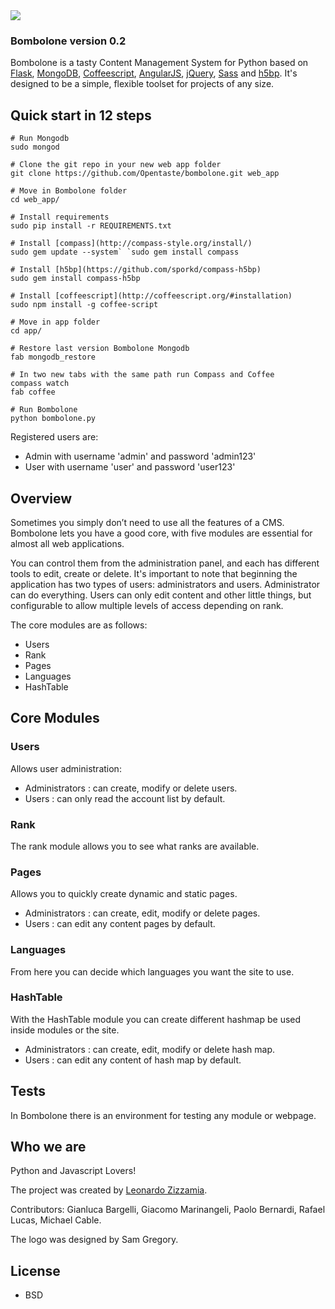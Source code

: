 <img src="http://zizzamia.com/img/bombolone_logo.png"/>

### Bombolone version 0.2 ###

Bombolone is a tasty Content Management System for Python based on [Flask](http://flask.pocoo.org/), [MongoDB](http://www.mongodb.org/), [Coffeescript](http://coffeescript.org/), [AngularJS](http://angularjs.org), [jQuery](http://jquery.com), [Sass](http://sass-lang.com) and [h5bp](http://html5boilerplate.com/). 
It's designed to be a simple, flexible toolset for projects of any size.



## Quick start in 12 steps

```shell
# Run Mongodb 
sudo mongod

# Clone the git repo in your new web app folder
git clone https://github.com/Opentaste/bombolone.git web_app

# Move in Bombolone folder 
cd web_app/

# Install requirements 
sudo pip install -r REQUIREMENTS.txt

# Install [compass](http://compass-style.org/install/)
sudo gem update --system` `sudo gem install compass

# Install [h5bp](https://github.com/sporkd/compass-h5bp)
sudo gem install compass-h5bp

# Install [coffeescript](http://coffeescript.org/#installation)
sudo npm install -g coffee-script

# Move in app folder
cd app/

# Restore last version Bombolone Mongodb
fab mongodb_restore

# In two new tabs with the same path run Compass and Coffee
compass watch
fab coffee

# Run Bombolone 
python bombolone.py
```

Registered users are:
* Admin with username 'admin' and password 'admin123'
* User with username 'user' and password 'user123'


## Overview

Sometimes you simply don’t need to use all the features of a CMS. 
Bombolone lets you have a good core, with five modules are essential 
for almost all web applications.

You can control them from the administration panel, and each has 
different tools to edit, create or delete.
It's important to note that beginning the application has two types 
of users: administrators and users. Administrator can do everything. 
Users can only edit content and other little things,
but configurable to allow multiple levels of access depending on rank.

The core modules are as follows:
* Users
* Rank
* Pages
* Languages
* HashTable


## Core Modules

### Users ###
Allows user administration: 
* Administrators : can create, modify or delete users.
* Users : can only read the account list by default.

### Rank ###
The rank module allows you to see what ranks are available.

### Pages ###
Allows you to quickly create dynamic and static pages.
* Administrators : can create, edit, modify or delete pages.
* Users : can edit any content pages by default.

### Languages ###
From here you can decide which languages you want the site to use.

### HashTable ###
With the HashTable module you can create different hashmap be used inside modules or the site.
* Administrators : can create, edit, modify or delete hash map.
* Users : can edit any content of hash map by default.


## Tests
In Bombolone there is an environment for testing any module or webpage.


## Who we are

Python and Javascript Lovers!

The project was created by [Leonardo Zizzamia](http://zizzamia.com/). 

Contributors: Gianluca Bargelli, Giacomo Marinangeli, Paolo Bernardi, Rafael Lucas, Michael Cable.

The logo was designed by Sam Gregory.


## License

* BSD
